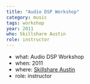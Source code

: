 ```yaml
---
title: "Audio DSP Workshop"
category: music
tags: workshop
year: 2011
who: Skillshare Austin
role: instructor
---
```

* what: Audio DSP Workshop
* when: 2011
* where: [Skillshare Austin](https://facebook.com/skillshareaustin/)
* role: instructor

